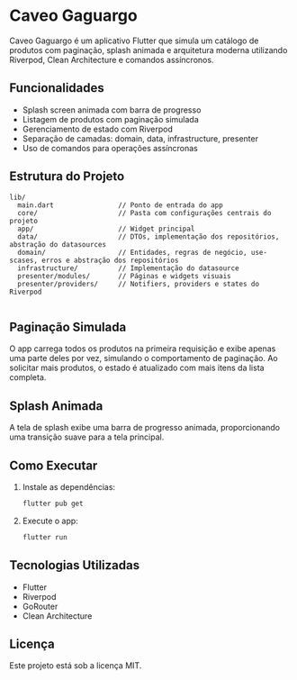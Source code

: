 # Caveo Gaguargo

Caveo Gaguargo é um aplicativo Flutter que simula um catálogo de produtos com paginação, splash animada e arquitetura moderna utilizando Riverpod, Clean Architecture e comandos assíncronos.

## Funcionalidades
- Splash screen animada com barra de progresso
- Listagem de produtos com paginação simulada
- Gerenciamento de estado com Riverpod
- Separação de camadas: domain, data, infrastructure, presenter
- Uso de comandos para operações assíncronas

## Estrutura do Projeto
```
lib/
  main.dart                // Ponto de entrada do app
  core/                    // Pasta com configurações centrais do projeto
  app/                     // Widget principal
  data/                    // DTOs, implementação dos repositórios, abstração do datasources
  domain/                  // Entidades, regras de negócio, use-scases, erros e abstração dos repositórios
  infrastructure/          // Implementação do datasource
  presenter/modules/       // Páginas e widgets visuais
  presenter/providers/     // Notifiers, providers e states do Riverpod
  
```

## Paginação Simulada
O app carrega todos os produtos na primeira requisição e exibe apenas uma parte deles por vez, simulando o comportamento de paginação. Ao solicitar mais produtos, o estado é atualizado com mais itens da lista completa.

## Splash Animada
A tela de splash exibe uma barra de progresso animada, proporcionando uma transição suave para a tela principal.

## Como Executar
1. Instale as dependências:
   ```sh
   flutter pub get
   ```
2. Execute o app:
   ```sh
   flutter run
   ```

## Tecnologias Utilizadas
- Flutter
- Riverpod
- GoRouter
- Clean Architecture


## Licença
Este projeto está sob a licença MIT.
